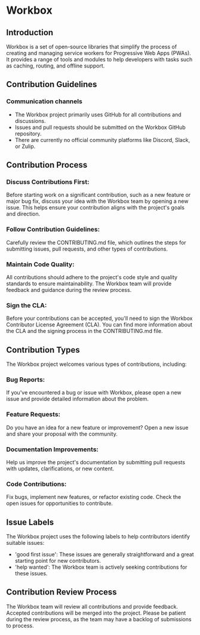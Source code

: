 # Workbox
## Introduction
Workbox is a set of open-source libraries that simplify the process of creating and managing service workers for Progressive Web Apps (PWAs). It provides a range of tools and modules to help developers with tasks such as caching, routing, and offline support.

## Contribution Guidelines
### Communication channels
- The Workbox project primarily uses GitHub for all contributions and discussions.
- Issues and pull requests should be submitted on the Workbox GitHub repository.
- There are currently no official community platforms like Discord, Slack, or Zulip.

## Contribution Process
### Discuss Contributions First: 
Before starting work on a significant contribution, such as a new feature or major bug fix, discuss your idea with the Workbox team by opening a new issue. This helps ensure your contribution aligns with the project's goals and direction.

### Follow Contribution Guidelines: 
Carefully review the CONTRIBUTING.md file, which outlines the steps for submitting issues, pull requests, and other types of contributions.

### Maintain Code Quality: 
All contributions should adhere to the project's code style and quality standards to ensure maintainability. The Workbox team will provide feedback and guidance during the review process.

### Sign the CLA: 
Before your contributions can be accepted, you'll need to sign the Workbox Contributor License Agreement (CLA). You can find more information about the CLA and the signing process in the CONTRIBUTING.md file.

## Contribution Types

The Workbox project welcomes various types of contributions, including:
### Bug Reports: 
If you've encountered a bug or issue with Workbox, please open a new issue and provide detailed information about the problem.

### Feature Requests: 
Do you have an idea for a new feature or improvement? Open a new issue and share your proposal with the community.

### Documentation Improvements: 
Help us improve the project's documentation by submitting pull requests with updates, clarifications, or new content.

### Code Contributions: 
Fix bugs, implement new features, or refactor existing code. Check the open issues for opportunities to contribute.

## Issue Labels

The Workbox project uses the following labels to help contributors identify suitable issues:

- 'good first issue': These issues are generally straightforward and a great starting point for new contributors.
- 'help wanted': The Workbox team is actively seeking contributions for these issues.

## Contribution Review Process
The Workbox team will review all contributions and provide feedback. Accepted contributions will be merged into the project. Please be patient during the review process, as the team may have a backlog of submissions to process.

## 